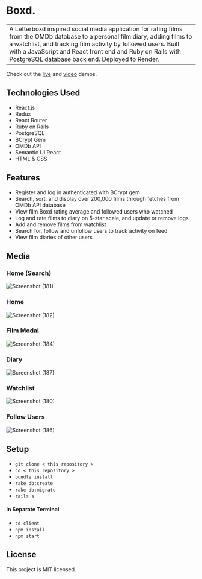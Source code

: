 # Boxd.
<table>
  <tr>
    <td>
A Letterboxd inspired social media application for rating films from the OMDb database to a personal film diary, adding films to a watchlist, and tracking film activity by followed users. Built with a JavaScript and React front end and Ruby on Rails with PostgreSQL database back end. Deployed to Render.   
    </td>
  </tr>
</table>

Check out the <a href="https://film-app.onrender.com/">live</a> and <a href="https://vimeo.com/922334242">video</a> demos.

## Technologies Used
- React.js
- Redux
- React Router
- Ruby on Rails
- PostgreSQL
- BCrypt Gem
- OMDb API
- Semantic UI React
- HTML & CSS

## Features
- Register and log in authenticated with BCrypt gem
- Search, sort, and display over 200,000 films through fetches from OMDb API database
- View film Boxd rating average and followed users who watched
- Log and rate films to diary on 5-star scale, and update or remove logs
- Add and remove films from watchlist
- Search for, follow and unfollow users to track activity on feed
- View film diaries of other users 

## Media 

### Home (Search)
![Screenshot (181)](https://github.com/ashhhlynn/film_app/assets/84604278/3615b1c8-f1e4-4b23-952b-bf79d1c7fc44)

### Home 
![Screenshot (182)](https://github.com/ashhhlynn/film_app/assets/84604278/eaaa741b-e4fe-4c8f-b733-e479429e28ec)

### Film Modal
![Screenshot (184)](https://github.com/ashhhlynn/film_app/assets/84604278/46fda5a6-2817-40a9-a799-04a084eb54d1)

### Diary
![Screenshot (187)](https://github.com/ashhhlynn/film_app/assets/84604278/8093a166-ec60-4259-b199-1a1fa69c5c6d)

### Watchlist
![Screenshot (180)](https://github.com/ashhhlynn/film_app/assets/84604278/3dfb4b18-ddb9-438b-a7d0-d640e60c0b6f)

### Follow Users
![Screenshot (186)](https://github.com/ashhhlynn/film_app/assets/84604278/349f37d5-56a2-4eb4-8e1a-277ac459bb68)

## Setup
- ` git clone < this repository > `
- ` cd < this repository > `
- ` bundle install `
- ` rake db:create `
- ` rake db:migrate `
- ` rails s `
#### In Separate Terminal
- ` cd client `
- ` npm install `
- ` npm start `

## License 
This project is MIT licensed. 
